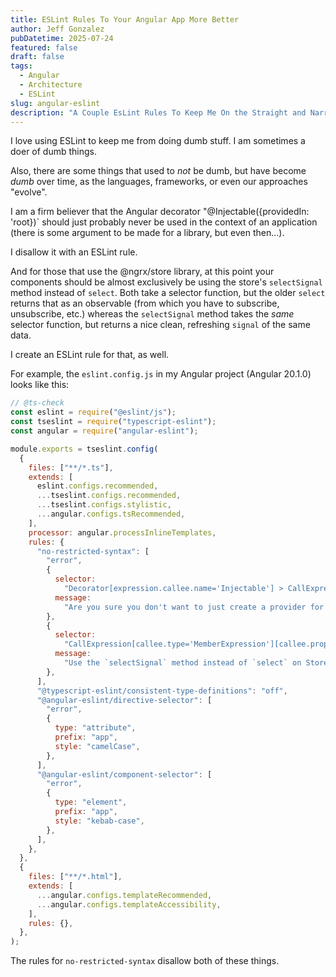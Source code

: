 ```yaml
---
title: ESLint Rules To Your Angular App More Better
author: Jeff Gonzalez
pubDatetime: 2025-07-24
featured: false
draft: false
tags:
  - Angular
  - Architecture
  - ESLint
slug: angular-eslint
description: "A Couple EsLint Rules To Keep Me On the Straight and Narrow"
---
```


I love using ESLint to keep me from doing dumb stuff. I am sometimes a doer of dumb things.

Also, there are some things that used to *not* be dumb, but have become *dumb* over time, as the languages, frameworks, or even our approaches "evolve".

I am a firm believer that the Angular decorator "@Injectable({providedIn: 'root})` should just probably never be used in the context of an application (there is some argument to be made for a library, but even then...). 

I disallow it with an ESLint rule.

And for those that use the @ngrx/store library, at this point your components should be almost exclusively be using the store's `selectSignal` method instead of `select`. Both take a selector function, but the older `select` returns that as an observable (from which you have to subscribe, unsubscribe, etc.) whereas the `selectSignal` method takes the *same* selector function, but returns a nice clean, refreshing `signal` of the same data.

I create an ESLint rule for that, as well.

For example, the `eslint.config.js` in my Angular project (Angular 20.1.0) looks like this:


```js showLineNumbers
// @ts-check
const eslint = require("@eslint/js");
const tseslint = require("typescript-eslint");
const angular = require("angular-eslint");

module.exports = tseslint.config(
  {
    files: ["**/*.ts"],
    extends: [
      eslint.configs.recommended,
      ...tseslint.configs.recommended,
      ...tseslint.configs.stylistic,
      ...angular.configs.tsRecommended,
    ],
    processor: angular.processInlineTemplates,
    rules: {
      "no-restricted-syntax": [
        "error",
        {
          selector:
            "Decorator[expression.callee.name='Injectable'] > CallExpression[arguments.length=1] > ObjectExpression > Property[key.name='providedIn'][value.value='root']",
          message:
            "Are you sure you don't want to just create a provider for this?",
        },
        {
          selector:
            "CallExpression[callee.type='MemberExpression'][callee.property.name='select']",
          message:
            "Use the `selectSignal` method instead of `select` on Store instances. Found .select() call - consider using .selectSignal() for signals.",
        },
      ],
      "@typescript-eslint/consistent-type-definitions": "off",
      "@angular-eslint/directive-selector": [
        "error",
        {
          type: "attribute",
          prefix: "app",
          style: "camelCase",
        },
      ],
      "@angular-eslint/component-selector": [
        "error",
        {
          type: "element",
          prefix: "app",
          style: "kebab-case",
        },
      ],
    },
  },
  {
    files: ["**/*.html"],
    extends: [
      ...angular.configs.templateRecommended,
      ...angular.configs.templateAccessibility,
    ],
    rules: {},
  },
);
```

The rules for `no-restricted-syntax` disallow both of these things.